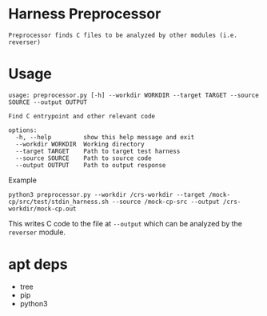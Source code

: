 # Harness Preprocessor
```
Preprocessor finds C files to be analyzed by other modules (i.e. reverser)
```

# Usage
```
usage: preprocessor.py [-h] --workdir WORKDIR --target TARGET --source SOURCE --output OUTPUT

Find C entrypoint and other relevant code

options:
  -h, --help         show this help message and exit
  --workdir WORKDIR  Working directory
  --target TARGET    Path to target test harness
  --source SOURCE    Path to source code
  --output OUTPUT    Path to output response
```

Example
```
python3 preprocessor.py --workdir /crs-workdir --target /mock-cp/src/test/stdin_harness.sh --source /mock-cp-src --output /crs-workdir/mock-cp.out
```
This writes C code to the file at `--output` which can be analyzed by the `reverser` module.

# apt deps
- tree
- pip
- python3
